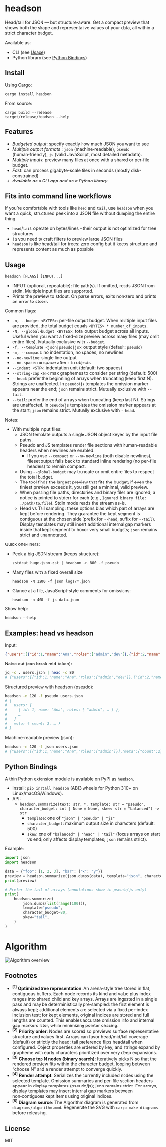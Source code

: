 # headson

Head/tail for JSON — but structure‑aware. Get a compact preview that shows both the shape and representative values of your data, all within a strict character budget.

Available as:
- CLI (see [Usage](#usage))
- Python library (see [Python Bindings](#python-bindings))

## Install

Using Cargo:

    cargo install headson

From source:

    cargo build --release
    target/release/headson --help


## Features

- *Budgeted output*: specify exactly how much JSON you want to see
- *Multiple output formats* : `json` (machine‑readable), `pseudo` (human‑friendly), `js` (valid JavaScript, most detailed metadata).
- *Multiple inputs*: preview many files at once with a shared or per‑file budget.
- *Fast*: can process gigabyte-scale files in seconds (mostly disk-constrained)
- *Available as a CLI app and as a Python library*

## Fits into command line workflows

If you’re comfortable with tools like `head` and `tail`, use `headson` when you want a quick, structured peek into a JSON file without dumping the entire thing.

- `head`/`tail` operate on bytes/lines - their output is not optimized for tree structures
- `jq` you need to craft filters to preview large JSON files
- `headson` is like head/tail for trees: zero config but it keeps structure and represents content as much as possible 

## Usage

    headson [FLAGS] [INPUT...]

- INPUT (optional, repeatable): file path(s). If omitted, reads JSON from stdin. Multiple input files are supported.
- Prints the preview to stdout. On parse errors, exits non‑zero and prints an error to stderr.

Common flags:

- `-n, --budget <BYTES>`: per‑file output budget. When multiple input files are provided, the total budget equals `<BYTES> * number_of_inputs`.
- `-N, --global-budget <BYTES>`: total output budget across all inputs. Useful when you want a fixed-size preview across many files (may omit entire files). Mutually exclusive with `--budget`.
- `-f, --template <json|pseudo|js>`: output style (default: `pseudo`)
- `-m, --compact`: no indentation, no spaces, no newlines
- `--no-newline`: single line output
- `--no-space`: no space after `:` in objects
- `--indent <STR>`: indentation unit (default: two spaces)
- `--string-cap <N>`: max graphemes to consider per string (default: 500)
- `--head`: prefer the beginning of arrays when truncating (keep first N). Strings are unaffected. In `pseudo`/`js` templates the omission marker appears near the end; `json` remains strict. Mutually exclusive with `--tail`.
- `--tail`: prefer the end of arrays when truncating (keep last N). Strings are unaffected. In `pseudo`/`js` templates the omission marker appears at the start; `json` remains strict. Mutually exclusive with `--head`.

Notes:

- With multiple input files:
  - JSON template outputs a single JSON object keyed by the input file paths.
  - Pseudo and JS templates render file sections with human-readable headers when newlines are enabled.
    - If you use `--compact` or `--no-newline` (both disable newlines), fileset output falls back to standard inline rendering (no per-file headers) to remain compact.
  - Using `--global-budget` may truncate or omit entire files to respect the total budget.
  - The tool finds the largest preview that fits the budget; if even the tiniest preview exceeds it, you still get a minimal, valid preview.
  - When passing file paths, directories and binary files are ignored; a notice is printed to stderr for each (e.g., `Ignored binary file: ./path/to/file`). Stdin mode reads the stream as-is.
  - Head vs Tail sampling: these options bias which part of arrays are kept before rendering. They guarantee the kept segment is contiguous at the chosen side (prefix for `--head`, suffix for `--tail`). Display templates may still insert additional internal gap markers inside that kept segment to honor very small budgets; `json` remains strict and unannotated.

Quick one‑liners:

- Peek a big JSON stream (keeps structure):

      zstdcat huge.json.zst | headson -n 800 -f pseudo

- Many files with a fixed overall size:

      headson -N 1200 -f json logs/*.json

- Glance at a file, JavaScript‑style comments for omissions:

      headson -n 400 -f js data.json

Show help:

    headson --help

## Examples: head vs headson

Input:

```json
{"users":[{"id":1,"name":"Ana","roles":["admin","dev"]},{"id":2,"name":"Bo"}],"meta":{"count":2,"source":"db"}}
```

Naive cut (can break mid‑token):

```bash
jq -c . users.json | head -c 80
# {"users":[{"id":1,"name":"Ana","roles":["admin","dev"]},{"id":2,"name":"Bo"}],"me
```

Structured preview with headson (pseudo):

```bash
headson -n 120 -f pseudo users.json
# {
#   users: [
#     { id: 1, name: "Ana", roles: [ "admin", … ] },
#     …
#   ]
#   meta: { count: 2, … }
# }
```

Machine‑readable preview (json):

```bash
headson -n 120 -f json users.json
# {"users":[{"id":1,"name":"Ana","roles":["admin"]}],"meta":{"count":2}}
```

## Python Bindings

A thin Python extension module is available on PyPI as `headson`.

 - Install: `pip install headson` (ABI3 wheels for Python 3.10+ on Linux/macOS/Windows).
- API:
  - `headson.summarize(text: str, *, template: str = "pseudo", character_budget: int | None = None, skew: str = "balanced") -> str`
    - `template`: one of `"json" | "pseudo" | "js"`
    - `character_budget`: maximum output size in characters (default: 500)
    - `skew`: one of `"balanced" | "head" | "tail"` (focus arrays on start vs end; only affects display templates; `json` remains strict).

Example:

```python
import json
import headson

data = {"foo": [1, 2, 3], "bar": {"x": "y"}}
preview = headson.summarize(json.dumps(data), template="json", character_budget=200)
print(preview)

# Prefer the tail of arrays (annotations show in pseudo/js only)
print(
    headson.summarize(
        json.dumps(list(range(100))),
        template="pseudo",
        character_budget=80,
        skew="tail",
    )
)
```

# Algorithm

![Algorithm overview](assets/algorithm.svg)

## Footnotes
 - <sup><b>[1]</b></sup> <b>Optimized tree representation</b>: An arena‑style tree stored in flat, contiguous buffers. Each node records its kind and value plus index ranges into shared child and key arrays. Arrays are ingested in a single pass and may be deterministically pre‑sampled: the first element is always kept; additional elements are selected via a fixed per‑index inclusion test; for kept elements, original indices are stored and full lengths are counted. This enables accurate omission info and internal gap markers later, while minimizing pointer chasing.
 - <sup><b>[2]</b></sup> <b>Priority order</b>: Nodes are scored so previews surface representative structure and values first. Arrays can favor head/mid/tail coverage (default) or strictly the head; tail preference flips head/tail when configured. Object properties are ordered by key, and strings expand by grapheme with early characters prioritized over very deep expansions.
 - <sup><b>[3]</b></sup> <b>Choose top N nodes (binary search)</b>: Iteratively picks N so that the rendered preview fits within the character budget, looping between “choose N” and a render attempt to converge quickly.
 - <sup><b>[4]</b></sup> <b>Render attempt</b>: Serializes the currently included nodes using the selected template. Omission summaries and per-file section headers appear in display templates (pseudo/js); json remains strict. For arrays, display templates may insert internal gap markers between non‑contiguous kept items using original indices.
 - <sup><b>[5]</b></sup> <b>Diagram source</b>: The Algorithm diagram is generated from `diagrams/algorithm.mmd`. Regenerate the SVG with `cargo make diagrams` before releasing.

## License

MIT
